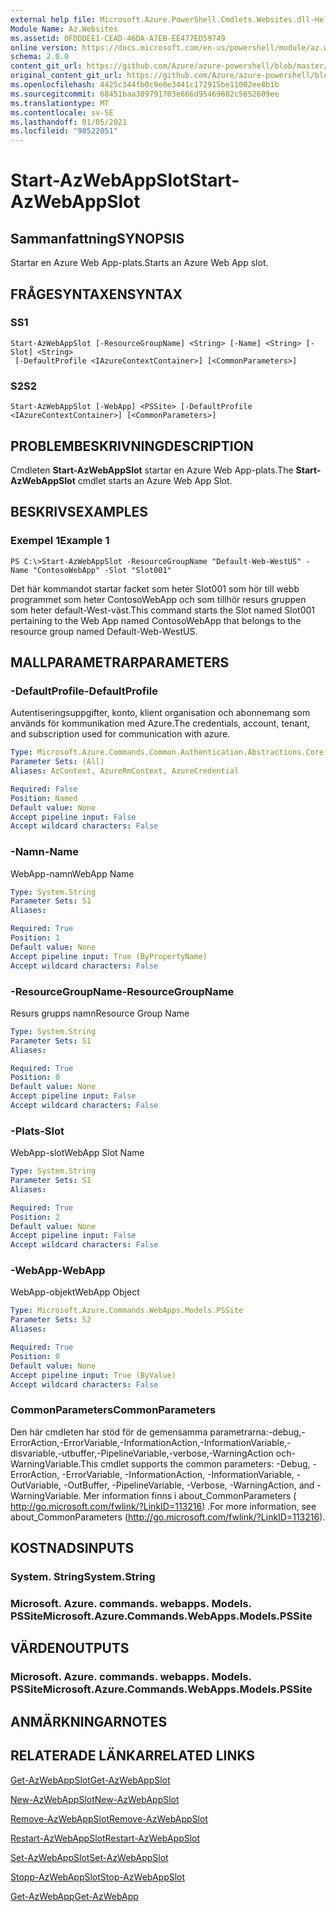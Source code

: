 ```yaml
---
external help file: Microsoft.Azure.PowerShell.Cmdlets.Websites.dll-Help.xml
Module Name: Az.Websites
ms.assetid: 0FDDDEE1-CEAD-46DA-A7EB-EE477ED59749
online version: https://docs.microsoft.com/en-us/powershell/module/az.websites/start-azwebappslot
schema: 2.0.0
content_git_url: https://github.com/Azure/azure-powershell/blob/master/src/Websites/Websites/help/Start-AzWebAppSlot.md
original_content_git_url: https://github.com/Azure/azure-powershell/blob/master/src/Websites/Websites/help/Start-AzWebAppSlot.md
ms.openlocfilehash: 4425c344fb0c9e0e3441c172915be11002ee8b1b
ms.sourcegitcommit: 68451baa389791703e666d95469602c5652609ee
ms.translationtype: MT
ms.contentlocale: sv-SE
ms.lasthandoff: 01/05/2021
ms.locfileid: "98522051"
---
```

# <span data-ttu-id="87b44-101">Start-AzWebAppSlot</span><span class="sxs-lookup"><span data-stu-id="87b44-101">Start-AzWebAppSlot</span></span>

## <span data-ttu-id="87b44-102">Sammanfattning</span><span class="sxs-lookup"><span data-stu-id="87b44-102">SYNOPSIS</span></span>
<span data-ttu-id="87b44-103">Startar en Azure Web App-plats.</span><span class="sxs-lookup"><span data-stu-id="87b44-103">Starts an Azure Web App slot.</span></span>

## <span data-ttu-id="87b44-104">FRÅGESYNTAXEN</span><span class="sxs-lookup"><span data-stu-id="87b44-104">SYNTAX</span></span>

### <span data-ttu-id="87b44-105">S</span><span class="sxs-lookup"><span data-stu-id="87b44-105">S1</span></span>
```
Start-AzWebAppSlot [-ResourceGroupName] <String> [-Name] <String> [-Slot] <String>
 [-DefaultProfile <IAzureContextContainer>] [<CommonParameters>]
```

### <span data-ttu-id="87b44-106">S2</span><span class="sxs-lookup"><span data-stu-id="87b44-106">S2</span></span>
```
Start-AzWebAppSlot [-WebApp] <PSSite> [-DefaultProfile <IAzureContextContainer>] [<CommonParameters>]
```

## <span data-ttu-id="87b44-107">PROBLEMBESKRIVNING</span><span class="sxs-lookup"><span data-stu-id="87b44-107">DESCRIPTION</span></span>
<span data-ttu-id="87b44-108">Cmdleten **Start-AzWebAppSlot** startar en Azure Web App-plats.</span><span class="sxs-lookup"><span data-stu-id="87b44-108">The **Start-AzWebAppSlot** cmdlet starts an Azure Web App Slot.</span></span>

## <span data-ttu-id="87b44-109">BESKRIVS</span><span class="sxs-lookup"><span data-stu-id="87b44-109">EXAMPLES</span></span>

### <span data-ttu-id="87b44-110">Exempel 1</span><span class="sxs-lookup"><span data-stu-id="87b44-110">Example 1</span></span>
```
PS C:\>Start-AzWebAppSlot -ResourceGroupName "Default-Web-WestUS" -Name "ContosoWebApp" -Slot "Slot001"
```

<span data-ttu-id="87b44-111">Det här kommandot startar facket som heter Slot001 som hör till webb programmet som heter ContosoWebApp och som tillhör resurs gruppen som heter default-West-väst.</span><span class="sxs-lookup"><span data-stu-id="87b44-111">This command starts the Slot named Slot001 pertaining to the Web App named ContosoWebApp that belongs to the resource group named Default-Web-WestUS.</span></span>

## <span data-ttu-id="87b44-112">MALLPARAMETRAR</span><span class="sxs-lookup"><span data-stu-id="87b44-112">PARAMETERS</span></span>

### <span data-ttu-id="87b44-113">-DefaultProfile</span><span class="sxs-lookup"><span data-stu-id="87b44-113">-DefaultProfile</span></span>
<span data-ttu-id="87b44-114">Autentiseringsuppgifter, konto, klient organisation och abonnemang som används för kommunikation med Azure.</span><span class="sxs-lookup"><span data-stu-id="87b44-114">The credentials, account, tenant, and subscription used for communication with azure.</span></span>

```yaml
Type: Microsoft.Azure.Commands.Common.Authentication.Abstractions.Core.IAzureContextContainer
Parameter Sets: (All)
Aliases: AzContext, AzureRmContext, AzureCredential

Required: False
Position: Named
Default value: None
Accept pipeline input: False
Accept wildcard characters: False
```

### <span data-ttu-id="87b44-115">-Namn</span><span class="sxs-lookup"><span data-stu-id="87b44-115">-Name</span></span>
<span data-ttu-id="87b44-116">WebApp-namn</span><span class="sxs-lookup"><span data-stu-id="87b44-116">WebApp Name</span></span>

```yaml
Type: System.String
Parameter Sets: S1
Aliases:

Required: True
Position: 1
Default value: None
Accept pipeline input: True (ByPropertyName)
Accept wildcard characters: False
```

### <span data-ttu-id="87b44-117">-ResourceGroupName</span><span class="sxs-lookup"><span data-stu-id="87b44-117">-ResourceGroupName</span></span>
<span data-ttu-id="87b44-118">Resurs grupps namn</span><span class="sxs-lookup"><span data-stu-id="87b44-118">Resource Group Name</span></span>

```yaml
Type: System.String
Parameter Sets: S1
Aliases:

Required: True
Position: 0
Default value: None
Accept pipeline input: False
Accept wildcard characters: False
```

### <span data-ttu-id="87b44-119">-Plats</span><span class="sxs-lookup"><span data-stu-id="87b44-119">-Slot</span></span>
<span data-ttu-id="87b44-120">WebApp-slot</span><span class="sxs-lookup"><span data-stu-id="87b44-120">WebApp Slot Name</span></span>

```yaml
Type: System.String
Parameter Sets: S1
Aliases:

Required: True
Position: 2
Default value: None
Accept pipeline input: False
Accept wildcard characters: False
```

### <span data-ttu-id="87b44-121">-WebApp</span><span class="sxs-lookup"><span data-stu-id="87b44-121">-WebApp</span></span>
<span data-ttu-id="87b44-122">WebApp-objekt</span><span class="sxs-lookup"><span data-stu-id="87b44-122">WebApp Object</span></span>

```yaml
Type: Microsoft.Azure.Commands.WebApps.Models.PSSite
Parameter Sets: S2
Aliases:

Required: True
Position: 0
Default value: None
Accept pipeline input: True (ByValue)
Accept wildcard characters: False
```

### <span data-ttu-id="87b44-123">CommonParameters</span><span class="sxs-lookup"><span data-stu-id="87b44-123">CommonParameters</span></span>
<span data-ttu-id="87b44-124">Den här cmdleten har stöd för de gemensamma parametrarna:-debug,-ErrorAction,-ErrorVariable,-InformationAction,-InformationVariable,-disvariable,-utbuffer,-PipelineVariable,-verbose,-WarningAction och-WarningVariable.</span><span class="sxs-lookup"><span data-stu-id="87b44-124">This cmdlet supports the common parameters: -Debug, -ErrorAction, -ErrorVariable, -InformationAction, -InformationVariable, -OutVariable, -OutBuffer, -PipelineVariable, -Verbose, -WarningAction, and -WarningVariable.</span></span> <span data-ttu-id="87b44-125">Mer information finns i about_CommonParameters ( http://go.microsoft.com/fwlink/?LinkID=113216) .</span><span class="sxs-lookup"><span data-stu-id="87b44-125">For more information, see about_CommonParameters (http://go.microsoft.com/fwlink/?LinkID=113216).</span></span>

## <span data-ttu-id="87b44-126">KOSTNADS</span><span class="sxs-lookup"><span data-stu-id="87b44-126">INPUTS</span></span>

### <span data-ttu-id="87b44-127">System. String</span><span class="sxs-lookup"><span data-stu-id="87b44-127">System.String</span></span>

### <span data-ttu-id="87b44-128">Microsoft. Azure. commands. webapps. Models. PSSite</span><span class="sxs-lookup"><span data-stu-id="87b44-128">Microsoft.Azure.Commands.WebApps.Models.PSSite</span></span>

## <span data-ttu-id="87b44-129">VÄRDEN</span><span class="sxs-lookup"><span data-stu-id="87b44-129">OUTPUTS</span></span>

### <span data-ttu-id="87b44-130">Microsoft. Azure. commands. webapps. Models. PSSite</span><span class="sxs-lookup"><span data-stu-id="87b44-130">Microsoft.Azure.Commands.WebApps.Models.PSSite</span></span>

## <span data-ttu-id="87b44-131">ANMÄRKNINGAR</span><span class="sxs-lookup"><span data-stu-id="87b44-131">NOTES</span></span>

## <span data-ttu-id="87b44-132">RELATERADE LÄNKAR</span><span class="sxs-lookup"><span data-stu-id="87b44-132">RELATED LINKS</span></span>

[<span data-ttu-id="87b44-133">Get-AzWebAppSlot</span><span class="sxs-lookup"><span data-stu-id="87b44-133">Get-AzWebAppSlot</span></span>](./Get-AzWebAppSlot.md)

[<span data-ttu-id="87b44-134">New-AzWebAppSlot</span><span class="sxs-lookup"><span data-stu-id="87b44-134">New-AzWebAppSlot</span></span>](./New-AzWebAppSlot.md)

[<span data-ttu-id="87b44-135">Remove-AzWebAppSlot</span><span class="sxs-lookup"><span data-stu-id="87b44-135">Remove-AzWebAppSlot</span></span>](./Remove-AzWebAppSlot.md)

[<span data-ttu-id="87b44-136">Restart-AzWebAppSlot</span><span class="sxs-lookup"><span data-stu-id="87b44-136">Restart-AzWebAppSlot</span></span>](./Restart-AzWebAppSlot.md)

[<span data-ttu-id="87b44-137">Set-AzWebAppSlot</span><span class="sxs-lookup"><span data-stu-id="87b44-137">Set-AzWebAppSlot</span></span>](./Set-AzWebAppSlot.md)

[<span data-ttu-id="87b44-138">Stopp-AzWebAppSlot</span><span class="sxs-lookup"><span data-stu-id="87b44-138">Stop-AzWebAppSlot</span></span>](./Stop-AzWebAppSlot.md)

[<span data-ttu-id="87b44-139">Get-AzWebApp</span><span class="sxs-lookup"><span data-stu-id="87b44-139">Get-AzWebApp</span></span>](./Get-AzWebApp.md)
